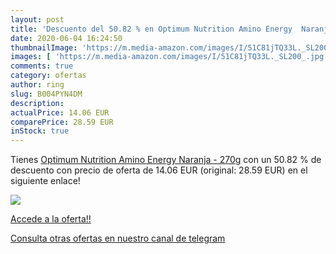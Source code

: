 ```yaml
---
layout: post
title: 'Descuento del 50.82 % en Optimum Nutrition Amino Energy  Naranja '
date: 2020-06-04 16:24:50
thumbnailImage: 'https://m.media-amazon.com/images/I/51C81jTQ33L._SL200_.jpg'
images: [ 'https://m.media-amazon.com/images/I/51C81jTQ33L._SL200_.jpg' ]
comments: true
category: ofertas
author: ring
slug: B004PYN4DM
description:
actualPrice: 14.06 EUR
comparePrice: 28.59 EUR
inStock: true
---
```


Tienes [Optimum Nutrition Amino Energy  Naranja - 270g](https://www.amazon.com/dp/B004PYN4DM/?tag=redken08-20) con un 50.82 % de descuento con precio de oferta de 14.06 EUR (original: 28.59 EUR) en el siguiente enlace!

[![](https://m.media-amazon.com/images/I/51C81jTQ33L._SL200_.jpg)](https://www.amazon.com/dp/B004PYN4DM/?tag=redken08-20)

[Accede a la oferta!!](https://www.amazon.com/dp/B004PYN4DM/?tag=redken08-20)

[Consulta otras ofertas en nuestro canal de telegram](https://t.me/s/ofertas25)
